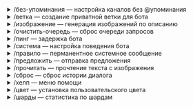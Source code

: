 <details>
    <summary>/без-упоминания — настройка каналов без @упоминания</summary>
    <h3>Описание</h3>
    <p>Позволяет назначить каналы, в которых бот будет работать всегда — без необходимости @упоминать его для каждого
    запроса. Можно назначить до 5 каналов на сервере.</p>
    <h3>Параметры</h3>
    <ul>
        <li><code required="1">действие</code> — действие (относительно канала, в котором будет
        выполнена команда).
            <ul>
                <li><code>добавить</code> — добавляет канал в список.</li>
                <li><code>удалить текущий</code> — удаляет канал из списка.</li>
                <li><code>удалить все</code> — удаляет все добавленные каналы из списка.</li>
                <li><code>список</code> — отображает список каналов без упоминания.</li>
            </ul>
        </li>
    </ul>
</details>
<details>
    <summary>/ветка — создание приватной ветки для бота</summary>
    <h3>Описание</h3>
    <p>Создаёт приватную ветку, в которой бот будет работать без @упоминания. После создания пользователь будет
    добавлен в приватную ветку. Параметры отсутствуют.</p>
</details>
<details>
    <summary>/изображение — генерация изображений по описанию</summary>
    <h3>Описание</h3>
    <p>Генерирует изображение с помощью нейросети по описанию.</p>
    <h3>Параметры</h3>
    <ul>
        <li><code required="1">описание</code> — описание изображения (желательно на английском языке).</li>
    </ul>
</details>
<details>
    <summary>/очистить-очередь — сброс очереди запросов</summary>
    <h3>Описание</h3>
    <p>С помощью этой команды можно очистить очередь запросов, если она зависла. Задержка: 15 минут. Параметры
    отсутствуют.</p>
</details>
<details>
    <summary>/пинг — задержка бота</summary>
    <h3>Описание</h3>
    <p>Отправляет задержку между ботом и серверами Discord. Обычно используется для проверки состояния бота.</p>
</details>
<details>
    <summary>/система — настройка поведения бота</summary>
    <h3>Описание</h3>
    <p>Позволяет настроить поведение бота с помощью добавления системного сообщения в историю диалога. Удаляется при
    сбросе истории диалога или перезагрузке бота. Если вы хотите установить перманентное системное сообщение —
    обратите внимание на команду <code>правило</code>.</p>
    <h3>Параметры</h3>
    <ul>
        <li><code required="1">текст</code> — содержание системного сообщения (желательно на английском языке).</li>
    </ul>
</details>
<details>
    <summary>/правило — перманентное системное сообщение</summary>
    <h3>Описание</h3>
    <p>Работает также, как команда <code>/система</code>, однако системное сообщение сохраняется в базе данных и не
    удаляется после сброса истории диалога или перезагрузки бота.</p>
    <h3>Параметры</h3>
    <ul>
        <li><code required="1">действие</code> — определяет, что делать с текущим правилом.
            <ul>
                <li><code>изменить или добавить</code> — устанавливает правило, если оно не было установлено ранее или
                перезаписывает существующее.</li>
                <li><code>удалить</code> — удаляет правило.</li>
                <li><code>отобразить</code> — просмотр установленного правила.</li>
            </ul>
        </li>
        <li><code>текст</code> — текст для правила. Параметр учитывается только если выбрана опция <code>изменить или
        добавить</code>. В других случаях параметр игнорируется.
        </li>
    </ul>
</details>
<details>
    <summary>/предложить — отправка предложения</summary>
    <h3>Описание</h3>
    <p>Позволяет отправить предложение (идею или жалобу на баг) в отдельный публичный канал на сервере поддержки.</p>
</details>
<details>
    <summary>/прочитать — прочтение текста с изображения</summary>
    <h3>Описание</h3>
    <p>Читает текст с изображения.</p>
    <h3>Параметры</h3>
    <ul>
        <li><code required="1">вложение</code> — файл изображения в формате PNG/JPEG.</li>
    </ul>
</details>
<details>
    <summary>/сброс — сброс истории диалога</summary>
    <h3>Описание</h3>
    <p>Сбрасывает историю диалога с моделью. Вместо команды можно использоать шорткат <code>/с</code>.</p>
</details>
<details>
    <summary>/хелп — меню помощи</summary>
    <h3>Описание</h3>
    <p>Отправляет меню помощи. В нём вы можете посмотреть гайд, как задавать боту вопросы, и, в случае, если бот не
    отвечает в канале — проверить, все ли нужные права есть у него в этом канале.</p>
</details>
<details>
    <summary>/цвет — установка пользовательского цвета</summary>
    <h3>Описание</h3>
    <p>Меняет цвет рамок в ответах бота.</p>
    <h3>Параметры</h3>
    <ul>
        <li><code>цвет_кода</code> — цвет в HEX формате (например: #00FF00). Если не указан, устанавливается
        стандартный цвет #2B2D31.</li>
    </ul>
</details>
<details>
    <summary>/шарды — статистика по шардам</summary>
    <h3>Описание</h3>
    <p>Отправляет количество серверов и участников на каждом шарде бота.</p>
</details>

